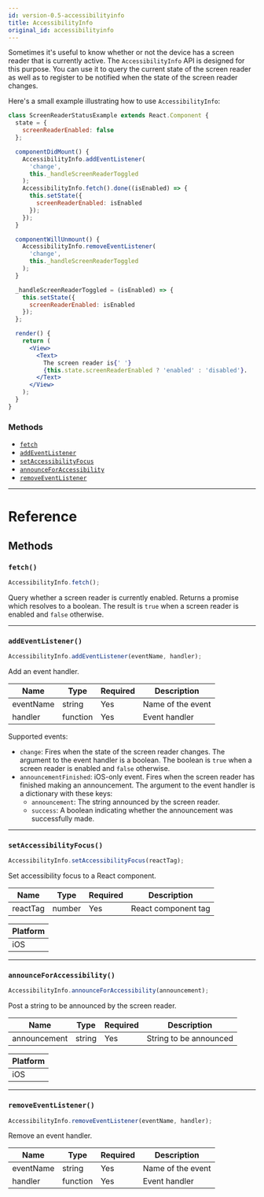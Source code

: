 ```yaml
---
id: version-0.5-accessibilityinfo
title: AccessibilityInfo
original_id: accessibilityinfo
---
```


Sometimes it's useful to know whether or not the device has a screen reader that is currently active. The `AccessibilityInfo` API is designed for this purpose. You can use it to query the current state of the screen reader as well as to register to be notified when the state of the screen reader changes.

Here's a small example illustrating how to use `AccessibilityInfo`:

```jsx
class ScreenReaderStatusExample extends React.Component {
  state = {
    screenReaderEnabled: false
  };

  componentDidMount() {
    AccessibilityInfo.addEventListener(
      'change',
      this._handleScreenReaderToggled
    );
    AccessibilityInfo.fetch().done((isEnabled) => {
      this.setState({
        screenReaderEnabled: isEnabled
      });
    });
  }

  componentWillUnmount() {
    AccessibilityInfo.removeEventListener(
      'change',
      this._handleScreenReaderToggled
    );
  }

  _handleScreenReaderToggled = (isEnabled) => {
    this.setState({
      screenReaderEnabled: isEnabled
    });
  };

  render() {
    return (
      <View>
        <Text>
          The screen reader is{' '}
          {this.state.screenReaderEnabled ? 'enabled' : 'disabled'}.
        </Text>
      </View>
    );
  }
}
```

### Methods

- [`fetch`](accessibilityinfo.md#fetch)
- [`addEventListener`](accessibilityinfo.md#addeventlistener)
- [`setAccessibilityFocus`](accessibilityinfo.md#setaccessibilityfocus)
- [`announceForAccessibility`](accessibilityinfo.md#announceforaccessibility)
- [`removeEventListener`](accessibilityinfo.md#removeeventlistener)

---

# Reference

## Methods

### `fetch()`

```jsx
AccessibilityInfo.fetch();
```

Query whether a screen reader is currently enabled. Returns a promise which resolves to a boolean. The result is `true` when a screen reader is enabled and `false` otherwise.

---

### `addEventListener()`

```jsx
AccessibilityInfo.addEventListener(eventName, handler);
```

Add an event handler.

| Name      | Type     | Required | Description       |
| --------- | -------- | -------- | ----------------- |
| eventName | string   | Yes      | Name of the event |
| handler   | function | Yes      | Event handler     |

Supported events:

- `change`: Fires when the state of the screen reader changes. The argument to the event handler is a boolean. The boolean is `true` when a screen reader is enabled and `false` otherwise.
- `announcementFinished`: iOS-only event. Fires when the screen reader has finished making an announcement. The argument to the event handler is a dictionary with these keys:
  - `announcement`: The string announced by the screen reader.
  - `success`: A boolean indicating whether the announcement was successfully made.

---

### `setAccessibilityFocus()`

```jsx
AccessibilityInfo.setAccessibilityFocus(reactTag);
```

Set accessibility focus to a React component.

| Name     | Type   | Required | Description         |
| -------- | ------ | -------- | ------------------- |
| reactTag | number | Yes      | React component tag |

| Platform |
| -------- |
| iOS      |

---

### `announceForAccessibility()`

```jsx
AccessibilityInfo.announceForAccessibility(announcement);
```

Post a string to be announced by the screen reader.

| Name         | Type   | Required | Description            |
| ------------ | ------ | -------- | ---------------------- |
| announcement | string | Yes      | String to be announced |

| Platform |
| -------- |
| iOS      |

---

### `removeEventListener()`

```jsx
AccessibilityInfo.removeEventListener(eventName, handler);
```

Remove an event handler.

| Name      | Type     | Required | Description       |
| --------- | -------- | -------- | ----------------- |
| eventName | string   | Yes      | Name of the event |
| handler   | function | Yes      | Event handler     |
